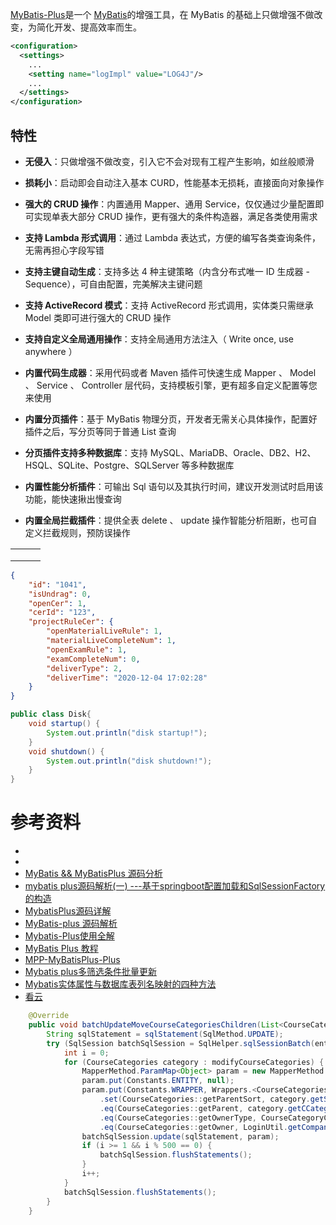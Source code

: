 [MyBatis-Plus](https://github.com/baomidou/mybatis-plus)是一个 [MyBatis](http://www.mybatis.org/mybatis-3/)的增强工具，在 MyBatis 的基础上只做增强不做改变，为简化开发、提高效率而生。

```xml
<configuration>
  <settings>
    ...
    <setting name="logImpl" value="LOG4J"/>
    ...
  </settings>
</configuration>
```



## 特性

- **无侵入**：只做增强不做改变，引入它不会对现有工程产生影响，如丝般顺滑

- **损耗小**：启动即会自动注入基本 CURD，性能基本无损耗，直接面向对象操作

- **强大的 CRUD 操作**：内置通用 Mapper、通用 Service，仅仅通过少量配置即可实现单表大部分 CRUD 操作，更有强大的条件构造器，满足各类使用需求

- **支持 Lambda 形式调用**：通过 Lambda 表达式，方便的编写各类查询条件，无需再担心字段写错

- **支持主键自动生成**：支持多达 4 种主键策略（内含分布式唯一 ID 生成器 - Sequence），可自由配置，完美解决主键问题

- **支持 ActiveRecord 模式**：支持 ActiveRecord 形式调用，实体类只需继承 Model 类即可进行强大的 CRUD 操作

- **支持自定义全局通用操作**：支持全局通用方法注入（ Write once, use anywhere ）

- **内置代码生成器**：采用代码或者 Maven 插件可快速生成 Mapper 、 Model 、 Service 、 Controller 层代码，支持模板引擎，更有超多自定义配置等您来使用

- **内置分页插件**：基于 MyBatis 物理分页，开发者无需关心具体操作，配置好插件之后，写分页等同于普通 List 查询

- **分页插件支持多种数据库**：支持 MySQL、MariaDB、Oracle、DB2、H2、HSQL、SQLite、Postgre、SQLServer 等多种数据库

- **内置性能分析插件**：可输出 Sql 语句以及其执行时间，建议开发测试时启用该功能，能快速揪出慢查询

- **内置全局拦截插件**：提供全表 delete 、 update 操作智能分析阻断，也可自定义拦截规则，预防误操作

  

|      |      |      |
| ---- | ---- | ---- |
|      |      |      |
|      |      |      |
|      |      |      |



```json
{
    "id": "1041",
    "isUndrag": 0,
    "openCer": 1,
    "cerId": "123",
    "projectRuleCer": {
        "openMaterialLiveRule": 1,
        "materialLiveCompleteNum": 1,
        "openExamRule": 1,
        "examCompleteNum": 0,
        "deliverType": 2,
        "deliverTime": "2020-12-04 17:02:28"
    }
}
```



```java
public class Disk{
    void startup() {
        System.out.println("disk startup!");
    }
    void shutdown() {
        System.out.println("disk shutdown!");
    }
}
```

# 参考资料
- []()
- []()
- [MyBatis && MyBatisPlus 源码分析](http://chenzz.me/15159417270086.html#toc_30)
- [mybatis plus源码解析(一) ---基于springboot配置加载和SqlSessionFactory的构造](https://juejin.cn/post/6844903601740087304)
- [MybatisPlus源码详解](https://juejin.cn/post/6844904142658338829)
- [MyBatis-plus 源码解析](https://blog.csdn.net/weixin_45505313/article/details/104855453)
- [Mybatis-Plus使用全解](https://www.cnblogs.com/jpfss/p/11375500.html)
- [MyBatis Plus 教程](https://www.hxstrive.com/subject/mybatis_plus.htm?id=301)
- [MPP-MyBatisPlus-Plus](https://github.com/jeffreyning/mybatisplus-plus)
- [Mybatis plus多筛选条件批量更新](https://blog.csdn.net/tcctcszhanghao/article/details/107604799)
- [Mybatis实体属性与数据库表列名映射的四种方法](https://www.kancloud.cn/tuna_dai_/day01/488641)
- [看云](https://www.kancloud.cn/explore)


```java
    @Override
    public void batchUpdateMoveCourseCategoriesChildren(List<CourseCategories> modifyCourseCategories) {
        String sqlStatement = sqlStatement(SqlMethod.UPDATE);
        try (SqlSession batchSqlSession = SqlHelper.sqlSessionBatch(entityClass)) {
            int i = 0;
            for (CourseCategories category : modifyCourseCategories) {
                MapperMethod.ParamMap<Object> param = new MapperMethod.ParamMap<>();
                param.put(Constants.ENTITY, null);
                param.put(Constants.WRAPPER, Wrappers.<CourseCategories>lambdaUpdate()
                    .set(CourseCategories::getParentSort, category.getSort())
                    .eq(CourseCategories::getParent, category.getCCategoryId())
                    .eq(CourseCategories::getOwnerType, CourseCategoryConstant.OWNER_TYPE_COMPANY)
                    .eq(CourseCategories::getOwner, LoginUtil.getCompanyId()));
                batchSqlSession.update(sqlStatement, param);
                if (i >= 1 && i % 500 == 0) {
                    batchSqlSession.flushStatements();
                }
                i++;
            }
            batchSqlSession.flushStatements();
        }
    }
```